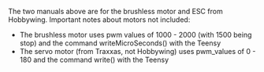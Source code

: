 The two manuals above are for the brushless motor and ESC from Hobbywing.
Important notes about motors not included:
- The brushless motor uses pwm values of 1000 - 2000 (with 1500 being stop) and the command writeMicroSeconds() with the Teensy
- The servo motor (from Traxxas, not Hobbywing) uses pwm_values of 0 - 180 and the command write() with the Teensy
